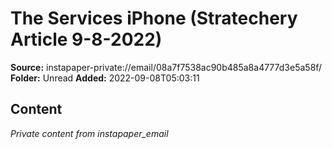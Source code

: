 # The Services iPhone (Stratechery Article 9-8-2022)

**Source:** instapaper-private://email/08a7f7538ac90b485a8a4777d3e5a58f/
**Folder:** Unread
**Added:** 2022-09-08T05:03:11




## Content
*Private content from instapaper_email*
